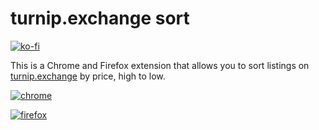 # turnip.exchange sort

[![ko-fi](https://www.ko-fi.com/img/githubbutton_sm.svg)](https://ko-fi.com/I3I01PVEO)

This is a Chrome and Firefox extension that allows you to sort listings on [turnip.exchange](https://turnip.exchange/islands) by price, high to low.

[![chrome](https://developer.chrome.com/webstore/images/ChromeWebStore_Badge_v2_496x150.png)](https://chrome.google.com/webstore/detail/turnip-exchange-sort/obmccfkghnlpgnkbmhnpooehpkgpmfkl?hl=en&authuser=0)

[![firefox](https://fingertips.dev/img/get-the-addon.png)](https://addons.mozilla.org/en-US/firefox/addon/turnip-exchange-sort/)
